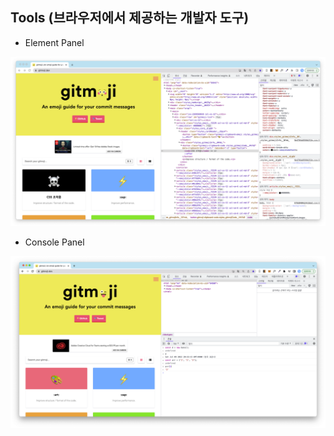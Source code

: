 ## Tools (브라우저에서 제공하는 개발자 도구)

- Element Panel

![](/images/element_panel.png)

- Console Panel

![](/images/console_panel.png)
